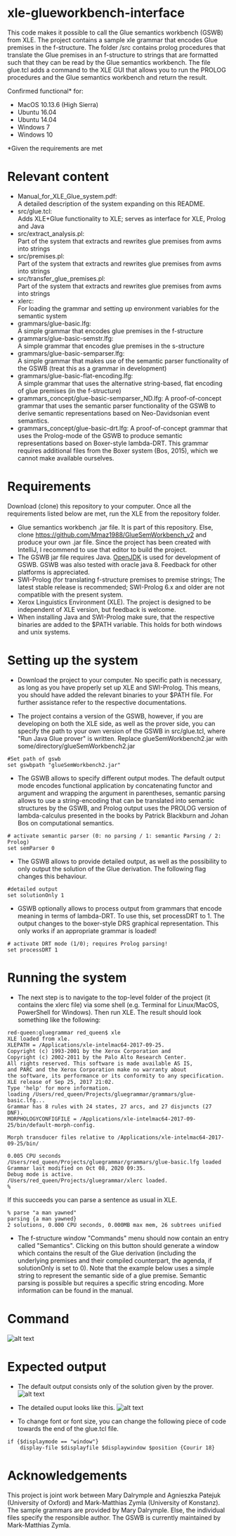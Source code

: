 # xle-glueworkbench-interface
This code makes it possible to call the Glue semantics workbench (GSWB) from XLE.
The project contains a sample xle grammar that encodes Glue premises in the f-structure.
The folder /src contains prolog procedures that translate the Glue premises in an f-structure to strings
that are formatted such that they can be read by the Glue semantics workbench. 
The file glue.tcl adds a command to the XLE GUI that allows you to run the PROLOG procedures and the Glue semantics workbench and return the result.

Confirmed functional* for:

- MacOS 10.13.6 (High Sierra) 
- Ubuntu 16.04
- Ubuntu 14.04 
- Windows 7
- Windows 10



*Given the requirements are met 

# Relevant content

- Manual_for_XLE_Glue_system.pdf:  
A detailed description of the system expanding on this README. 
- src/glue.tcl:  
Adds XLE+Glue functionality to XLE; serves as interface for XLE, Prolog and Java 
- src/extract_analysis.pl:  
Part of the system that extracts and rewrites glue premises from avms into strings 
- src/premises.pl:   
Part of the system that extracts and rewrites glue premises from avms into strings
- src/transfer_glue_premises.pl:   
Part of the system that extracts and rewrites glue premises from avms into strings
- xlerc:  
For loading the grammar and setting up environment variables for the semantic system
- grammars/glue-basic.lfg:  
A simple grammar that encodes glue premises in the f-structure
- grammars/glue-basic-semstr.lfg:    
A simple grammar that encodes glue premises in the s-structure
- grammars/glue-basic-semparser.lfg:   
A simple grammar that makes use of the semantic parser functionality of the GSWB (treat this as a grammar in development)
- grammars/glue-basic-flat-encoding.lfg:    
A simple grammar that uses the alternative string-based, flat encoding of glue premises (in the f-structure)
- grammars_concept/glue-basic-semparser_ND.lfg:
A proof-of-concept grammar that uses the semantic parser functionality of the GSWB to derive semantic representations based on Neo-Davidsonian event semantics.
- grammars_concept/glue-basic-drt.lfg:
A proof-of-concept grammar that uses the Prolog-mode of the GSWB to produce semantic representations based on Boxer-style lambda-DRT. This grammar requires additional files from the Boxer system (Bos, 2015), which we cannot make available ourselves. 

# Requirements

Download (clone) this repository to your computer. Once all the requirements listed below are met, run the XLE from the repository folder.
- Glue semantics workbench .jar file. It is part of this repository. Else, clone https://github.com/Mmaz1988/GlueSemWorkbench_v2 and produce your own .jar file. Since the project has been created with IntelliJ, I recommend to use that editor to build the project. 
- The GSWB jar file requires Java. [OpenJDK](https://jdk.java.net/13/) is used for development of GSWB. GSWB was
also tested with oracle java 8. Feedback for other platforms is appreciated.
- SWI-Prolog (for translating f-structure premises to premise strings; The latest stable release is recommended; SWI-Prolog 6.x and older are not compatible with the present system.
- Xerox Linguistics Environment (XLE). The project is designed to be independent of XLE version, but feedback is welcome.
- When installing Java and SWI-Prolog make sure, that the respective binaries are added to the $PATH variable. This holds for both windows and unix systems.  

# Setting up the system

- Download the project to your computer. No specific path is necessary, as long as you have properly set up XLE and SWI-Prolog. This means, you should have added the relevant binaries to your $PATH file. For further assistance refer to the respective documentations.


- The project contains a version of the GSWB, however, if you are developing on both the XLE side, as well as the prover side, you can 
specify the path to your own version of the GSWB in src/glue.tcl, where "Run Java Glue
prover" is written. Replace glueSemWorkbench2.jar with
some/directory/glueSemWorkbench2.jar

```
#Set path of gswb
set gswbpath "glueSemWorkbench2.jar"
```

- The GSWB allows to specify different output modes. The default output mode encodes functional application by concatenating functor and argument and wrapping the argument in parentheses, semantic parsing allows to use a string-encoding that can be translated into semantic structures by the GSWB, and Prolog output uses the PROLOG version of lambda-calculus presented in the books by Patrick Blackburn and Johan Bos on computational semantics. 

```
# activate semantic parser (0: no parsing / 1: semantic Parsing / 2: Prolog)
set semParser 0
```

- The GSWB allows to provide detailed output, as well as the possibility to only output the solution of the Glue derivation. The following flag changes this behaviour. 

```
#detailed output
set solutionOnly 1
```

- GSWB optionally allows to process output from grammars that encode meaning in terms of lambda-DRT. To use this, set processDRT to 1. The output changes to the boxer-style DRS graphical representation. This only works if an appropriate grammar is loaded! 

```
# activate DRT mode (1/0); requires Prolog parsing! 
set processDRT 1
```

# Running the system

- The next step is to navigate to the top-level folder of the project (it contains the xlerc file) via some shell (e.g. Terminal for Linux/MacOS, PowerShell for Windows).
Then run XLE. The result should look something like the following: 

```
red-queen:gluegrammar red_queen$ xle
XLE loaded from xle.
XLEPATH = /Applications/xle-intelmac64-2017-09-25.
Copyright (c) 1993-2001 by the Xerox Corporation and
Copyright (c) 2002-2011 by the Palo Alto Research Center.
All rights reserved. This software is made available AS IS,
and PARC and the Xerox Corporation make no warranty about
the software, its performance or its conformity to any specification.
XLE release of Sep 25, 2017 21:02.
Type 'help' for more information.
loading /Users/red_queen/Projects/gluegrammar/grammars/glue-basic.lfg...
Grammar has 8 rules with 24 states, 27 arcs, and 27 disjuncts (27 DNF).
MORPHOLOGYCONFIGFILE = /Applications/xle-intelmac64-2017-09-25/bin/default-morph-config.

Morph transducer files relative to /Applications/xle-intelmac64-2017-09-25/bin/

0.005 CPU seconds
/Users/red_queen/Projects/gluegrammar/grammars/glue-basic.lfg loaded
Grammar last modified on Oct 08, 2020 09:35.
Debug mode is active.
/Users/red_queen/Projects/gluegrammar/xlerc loaded.
% 
```
If this succeeds you can parse a sentence as usual in XLE.

```
% parse "a man yawned"
parsing {a man yawned}
2 solutions, 0.000 CPU seconds, 0.000MB max mem, 26 subtrees unified
```
- The f-structure window "Commands" menu should now contain an entry called "Semantics". Clicking on this button should generate a window which contains the result of the Glue derivation (including the underlying premises and their compiled counterpart, the agenda, if solutionOnly is set to 0). Note that the example below uses a simple string to represent the semantic side of a glue premise. Semantic parsing is possible but requires a specific string encoding. More information can be found in the manual. 

# Command 
![alt text](pictures/fstructure.png)

# Expected output
- The default output consists only of the solution given by the prover.
![alt text](pictures/semantics2.png)
- The detailed ouput looks like this.
![alt text](pictures/semantics.png)

- To change font or font size, you can change the following piece of code towards the end of the glue.tcl file.

```
if {$displaymode == "window"}
	display-file $displayfile $displaywindow $position {Courir 18}

```


# Acknowledgements 
This project is joint work between Mary Dalrymple and Agnieszka Patejuk (University of Oxford) and Mark-Matthias Zymla (University of Konstanz). The sample grammars are provided by Mary Dalrymple. Else, the individual files specify the responsible author. The GSWB is currently maintained by Mark-Matthias Zymla.
